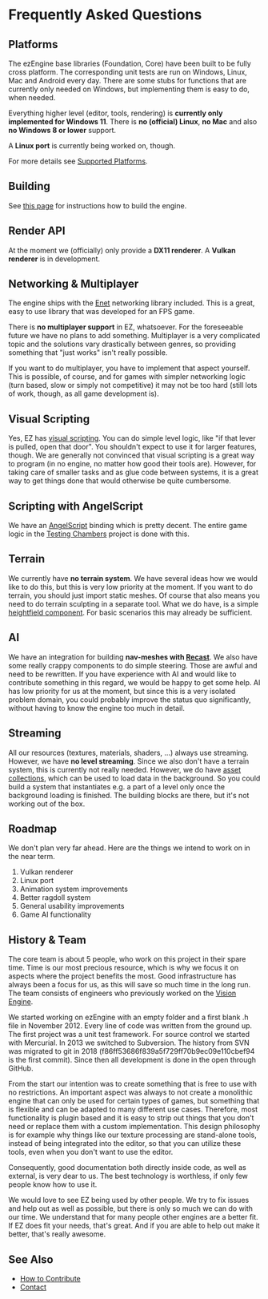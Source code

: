# Frequently Asked Questions

## Platforms

The ezEngine base libraries (Foundation, Core) have been built to be fully cross platform. The corresponding unit tests are run on Windows, Linux, Mac and Android every day. There are some stubs for functions that are currently only needed on Windows, but implementing them is easy to do, when needed.

Everything higher level (editor, tools, rendering) is **currently only implemented for Windows 11**. There is **no (official) Linux**, **no Mac** and also **no Windows 8 or lower** support.

A **Linux port** is currently being worked on, though.

For more details see [Supported Platforms](../docs/build/supported-platforms.md).

## Building

See [this page](https://ezengine.net/pages/docs/build/building-ez.html) for instructions how to build the engine.

## Render API

At the moment we (officially) only provide a **DX11 renderer**. A **Vulkan renderer** is in development.

## Networking & Multiplayer

The engine ships with the [Enet](../docs/appendix/third-party-code.md#enet) networking library included. This is a great, easy to use library that was developed for an FPS game.

There is **no multiplayer support** in EZ, whatsoever. For the foreseeable future we have no plans to add something. Multiplayer is a very complicated topic and the solutions vary drastically between genres, so providing something that "just works" isn't really possible.

If you want to do multiplayer, you have to implement that aspect yourself. This is possible, of course, and for games with simpler networking logic (turn based, slow or simply not competitive) it may not be too hard (still lots of work, though, as all game development is).

## Visual Scripting

Yes, EZ has [visual scripting](../docs/custom-code/visual-script/visual-script-overview.md). You can do simple level logic, like "if that lever is pulled, open that door". You shouldn't expect to use it for larger features, though. We are generally not convinced that visual scripting is a great way to program (in no engine, no matter how good their tools are). However, for taking care of smaller tasks and as glue code between systems, it is a great way to get things done that would otherwise be quite cumbersome.

## Scripting with AngelScript

We have an [AngelScript](../docs/custom-code/angelscript/angelscript-overview.md) binding which is pretty decent. The entire game logic in the [Testing Chambers](../samples/testing-chambers.md) project is done with this.

## Terrain

We currently have **no terrain system**. We have several ideas how we would like to do this, but this is very low priority at the moment. If you want to do terrain, you should just import static meshes. Of course that also means you need to do terrain sculpting in a separate tool. What we do have, is a simple [heightfield component](../docs/terrain/heightfield-component.md). For basic scenarios this may already be sufficient.

## AI

We have an integration for building **nav-meshes with [Recast](../docs/appendix/third-party-code.md#recast)**. We also have some really crappy components to do simple steering. Those are awful and need to be rewritten. If you have experience with AI and would like to contribute something in this regard, we would be happy to get some help. AI has low priority for us at the moment, but since this is a very isolated problem domain, you could probably improve the status quo significantly, without having to know the engine too much in detail.

## Streaming

All our resources (textures, materials, shaders, ...) always use streaming. However, we have **no level streaming**. Since we also don't have a terrain system, this is currently not really needed. However, we do have [asset collections](../docs/performance/asset-collections.md), which can be used to load data in the background. So you could build a system that instantiates e.g. a part of a level only once the background loading is finished. The building blocks are there, but it's not working out of the box.

## Roadmap

We don't plan very far ahead. Here are the things we intend to work on in the near term.

1. Vulkan renderer
1. Linux port
1. Animation system improvements
1. Better ragdoll system
1. General usability improvements
1. Game AI functionality

## History & Team

The core team is about 5 people, who work on this project in their spare time. Time is our most precious resource, which is why we focus it on aspects where the project benefits the most. Good infrastructure has always been a focus for us, as this will save so much time in the long run. The team consists of engineers who previously worked on the [Vision Engine](https://en.wikipedia.org/wiki/Vision_(game_engine)).

We started working on ezEngine with an empty folder and a first blank .h file in November 2012. Every line of code was written from the ground up. The first project was a unit test framework. For source control we started with Mercurial. In 2013 we switched to Subversion. The history from SVN was migrated to git in 2018 (f86ff53686f839a5f729ff70b9ec09e110cbef94 is the first commit). Since then all development is done in the open through GitHub.

From the start our intention was to create something that is free to use with no restrictions. An important aspect was always to not create a monolithic engine that can only be used for certain types of games, but something that is flexible and can be adapted to many different use cases. Therefore, most functionality is plugin based and it is easy to strip out things that you don't need or replace them with a custom implementation. This design philosophy is for example why things like our texture processing are stand-alone tools, instead of being integrated into the editor, so that you can utilize these tools, even when you don't want to use the editor.

Consequently, good documentation both directly inside code, as well as external, is very dear to us. The best technology is worthless, if only few people know how to use it.

We would love to see EZ being used by other people. We try to fix issues and help out as well as possible, but there is only so much we can do with our time. We understand that for many people other engines are a better fit. If EZ does fit your needs, that's great. And if you are able to help out make it better, that's really awesome.

## See Also

* [How to Contribute](how-to-contribute.md)
* [Contact](../contact.md)
